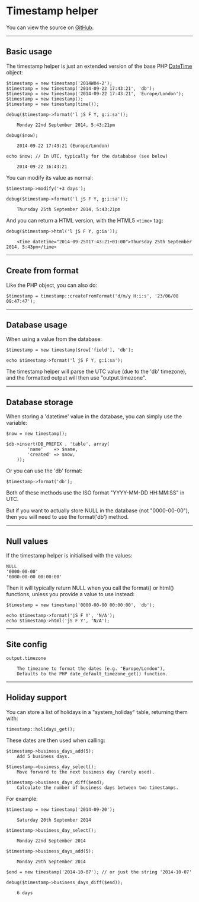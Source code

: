 
# Timestamp helper

You can view the source on [GitHub](https://github.com/craigfrancis/framework/blob/master/framework/0.1/library/class/timestamp.php).

---

## Basic usage

The timestamp helper is just an extended version of the base PHP [DateTime](http://php.net/datetime) object:

	$timestamp = new timestamp('2014W04-2');
	$timestamp = new timestamp('2014-09-22 17:43:21', 'db');
	$timestamp = new timestamp('2014-09-22 17:43:21', 'Europe/London');
	$timestamp = new timestamp();
	$timestamp = new timestamp(time());

	debug($timestamp->format('l jS F Y, g:i:sa'));

		Monday 22nd September 2014, 5:43:21pm

	debug($now);

		2014-09-22 17:43:21 (Europe/London)

	echo $now; // In UTC, typically for the datababse (see below)

		2014-09-22 16:43:21

You can modify its value as normal:

	$timestamp->modify('+3 days');

	debug($timestamp->format('l jS F Y, g:i:sa'));

		Thursday 25th September 2014, 5:43:21pm

And you can return a HTML version, with the HTML5 `<time>` tag:

	debug($timestamp->html('l jS F Y, g:ia'));

		<time datetime="2014-09-25T17:43:21+01:00">Thursday 25th September 2014, 5:43pm</time>

---

## Create from format

Like the PHP object, you can also do:

	$timestamp = timestamp::createFromFormat('d/m/y H:i:s', '23/06/08 09:47:47');

---

## Database usage

When using a value from the database:

	$timestamp = new timestamp($row['field'], 'db');

	echo $timestamp->format('l jS F Y, g:i:sa');

The timestamp helper will parse the UTC value (due to the 'db' timezone), and the formatted output will then use "output.timezone".

---

## Database storage

When storing a 'datetime' value in the database, you can simply use the variable:

	$now = new timestamp();

	$db->insert(DB_PREFIX . 'table', array(
			'name'    => $name,
			'created' => $now,
		));

Or you can use the 'db' format:

	$timestamp->format('db');

Both of these methods use the ISO format "YYYY-MM-DD HH:MM:SS" in UTC.

But if you want to actually store NULL in the database (not "0000-00-00"), then you will need to use the format('db') method.

---

## Null values

If the timestamp helper is initialised with the values:

	NULL
	'0000-00-00'
	'0000-00-00 00:00:00'

Then it will typically return NULL when you call the format() or html() functions, unless you provide a value to use instead:

	$timestamp = new timestamp('0000-00-00 00:00:00', 'db');

	echo $timestamp->format('jS F Y', 'N/A');
	echo $timestamp->html('jS F Y', 'N/A');

---

## Site config

	output.timezone

		The timezone to format the dates (e.g. "Europe/London"),
		Defaults to the PHP date_default_timezone_get() function.

---

## Holiday support

You can store a list of holidays in a "system_holiday" table, returning them with:

	timestamp::holidays_get();

These dates are then used when calling:

	$timestamp->business_days_add(5);
		Add 5 business days.

	$timestamp->business_day_select();
		Move forward to the next business day (rarely used).

	$timestamp->business_days_diff($end);
		Calculate the number of business days between two timestamps.

For example:

	$timestamp = new timestamp('2014-09-20');

		Saturday 20th September 2014

	$timestamp->business_day_select();

		Monday 22nd September 2014

	$timestamp->business_days_add(5);

		Monday 29th September 2014

	$end = new timestamp('2014-10-07'); // or just the string '2014-10-07'

	debug($timestamp->business_days_diff($end));

		6 days



